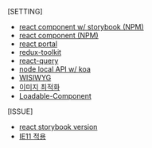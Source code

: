 [SETTING]

- [react component w/ storybook (NPM)](https://github.com/kdilot/log/tree/main/react-component-npm-storybook#readme)
- [react component (NPM)](https://github.com/kdilot/log/tree/main/react-component-npm#readme)
- [react portal](https://github.com/kdilot/log/tree/main/cra-portal#readme)
- [redux-toolkit](https://github.com/kdilot/log/tree/main/cra-redux-toolkit#readme)
- [react-query](https://github.com/kdilot/log/tree/main/cra-react-query#readme)
- [node local API w/ koa](https://github.com/kdilot/log/tree/main/node-koa#readme)
- [WISIWYG](https://gist.github.com/kdilot/9ad8c363d739f97722c2c255fb3bbe97)
- [이미지 최적화](https://gist.github.com/kdilot/cdf5db9f4a1b677f07c6a50609b12848)
- [Loadable-Component](https://gist.github.com/kdilot/f1d57e88fb3c0c90e6fc150c83bf39ff)

[ISSUE]

- [react storybook version](https://github.com/kdilot/log/tree/main/cra-storybook#readme)
- [IE11 적용](https://gist.github.com/kdilot/80204841f80b6f47ba0fd92fc749e6da)
